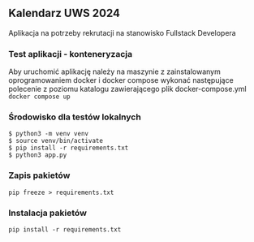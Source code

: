 ## Kalendarz UWS 2024
Aplikacja na potrzeby rekrutacji na stanowisko Fullstack Developera

### Test aplikacji - konteneryzacja
Aby uruchomić aplikację należy na maszynie z zainstalowanym oprogramowaniem docker i docker compose wykonać następujące polecenie z poziomu katalogu zawierającego plik docker-compose.yml
`
docker compose up
`

### Środowisko dla testów lokalnych
```
$ python3 -m venv venv
$ source venv/bin/activate
$ pip install -r requirements.txt
$ python3 app.py
```

### Zapis pakietów
`
pip freeze > requirements.txt
`

### Instalacja pakietów
`
pip install -r requirements.txt
`


